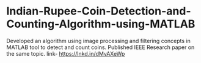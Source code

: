# Indian-Rupee-Coin-Detection-and-Counting-Algorithm-using-MATLAB
Developed an algorithm using image processing and filtering concepts in MATLAB tool to detect and count coins. Published IEEE Research paper on the same topic. link- https://lnkd.in/dMvAXeWp
